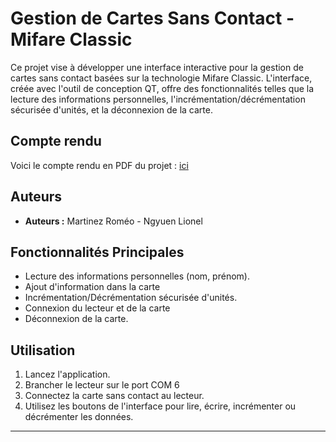 # Gestion de Cartes Sans Contact - Mifare Classic

Ce projet vise à développer une interface interactive pour la gestion de cartes sans contact basées sur la technologie Mifare Classic. L'interface, créée avec l'outil de conception QT, offre des fonctionnalités telles que la lecture des informations personnelles, l'incrémentation/décrémentation sécurisée d'unités, et la déconnexion de la carte.
## Compte rendu
Voici le compte rendu en PDF du projet : [ici](CR_Thivent.pdf)
## Auteurs
- **Auteurs :** Martinez Roméo - Ngyuen Lionel

## Fonctionnalités Principales
- Lecture des informations personnelles (nom, prénom).
- Ajout d'information dans la carte
- Incrémentation/Décrémentation sécurisée d'unités.
- Connexion du lecteur et de la carte
- Déconnexion de la carte.

## Utilisation
1. Lancez l'application.
2. Brancher le lecteur sur le port COM 6
3. Connectez la carte sans contact au lecteur.
4. Utilisez les boutons de l'interface pour lire, écrire, incrémenter ou décrémenter les données.

---

